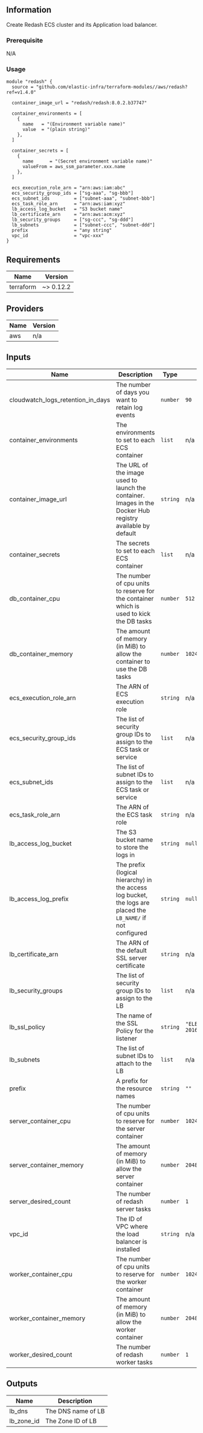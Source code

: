<!-- BEGINNING OF PRE-COMMIT-TERRAFORM DOCS HOOK -->
## Information

Create Redash ECS cluster and its Application load balancer.

### Prerequisite

N/A

### Usage

```hcl
module "redash" {
  source = "github.com/elastic-infra/terraform-modules//aws/redash?ref=v1.4.0"

  container_image_url = "redash/redash:8.0.2.b37747"

  container_environments = [
    {
      name   = "(Environment variable name)"
      value  = "(plain string)"
    },
  ]

  container_secrets = [
    {
      name      = "(Secret environment variable name)"
      valueFrom = aws_ssm_parameter.xxx.name
    },
  ]

  ecs_execution_role_arn = "arn:aws:iam:abc"
  ecs_security_group_ids = ["sg-aaa", "sg-bbb"]
  ecs_subnet_ids         = ["subnet-aaa", "subnet-bbb"]
  ecs_task_role_arn      = "arn:aws:iam:xyz"
  lb_access_log_bucket   = "S3 bucket name"
  lb_certificate_arn     = "arn:aws:acm:xyz"
  lb_security_groups     = ["sg-ccc", "sg-ddd"]
  lb_subnets             = ["subnet-ccc", "subnet-ddd"]
  prefix                 = "any string"
  vpc_id                 = "vpc-xxx"
}
```

## Requirements

| Name | Version |
|------|---------|
| terraform | ~> 0.12.2 |

## Providers

| Name | Version |
|------|---------|
| aws | n/a |

## Inputs

| Name | Description | Type | Default | Required |
|------|-------------|------|---------|:--------:|
| cloudwatch\_logs\_retention\_in\_days | The number of days you want to retain log events | `number` | `90` | no |
| container\_environments | The environments to set to each ECS container | `list` | n/a | yes |
| container\_image\_url | The URL of the image used to launch the container. Images in the Docker Hub registry available by default | `string` | n/a | yes |
| container\_secrets | The secrets to set to each ECS container | `list` | n/a | yes |
| db\_container\_cpu | The number of cpu units to reserve for the container which is used to kick the DB tasks | `number` | `512` | no |
| db\_container\_memory | The amount of memory (in MiB) to allow the container to use the DB tasks | `number` | `1024` | no |
| ecs\_execution\_role\_arn | The ARN of ECS execution role | `string` | n/a | yes |
| ecs\_security\_group\_ids | The list of security group IDs to assign to the ECS task or service | `list` | n/a | yes |
| ecs\_subnet\_ids | The list of subnet IDs to assign to the ECS task or service | `list` | n/a | yes |
| ecs\_task\_role\_arn | The ARN of the ECS task role | `string` | n/a | yes |
| lb\_access\_log\_bucket | The S3 bucket name to store the logs in | `string` | `null` | no |
| lb\_access\_log\_prefix | The prefix (logical hierarchy) in the access log bucket, the logs are placed the `LB_NAME/` if not configured | `string` | `null` | no |
| lb\_certificate\_arn | The ARN of the default SSL server certificate | `string` | n/a | yes |
| lb\_security\_groups | The list of security group IDs to assign to the LB | `list` | n/a | yes |
| lb\_ssl\_policy | The name of the SSL Policy for the listener | `string` | `"ELBSecurityPolicy-2016-08"` | no |
| lb\_subnets | The list of subnet IDs to attach to the LB | `list` | n/a | yes |
| prefix | A prefix for the resource names | `string` | `""` | no |
| server\_container\_cpu | The number of cpu units to reserve for the server container | `number` | `1024` | no |
| server\_container\_memory | The amount of memory (in MiB) to allow the server container | `number` | `2048` | no |
| server\_desired\_count | The number of redash server tasks | `number` | `1` | no |
| vpc\_id | The ID of VPC where the load balancer is installed | `string` | n/a | yes |
| worker\_container\_cpu | The number of cpu units to reserve for the worker container | `number` | `1024` | no |
| worker\_container\_memory | The amount of memory (in MiB) to allow the worker container | `number` | `2048` | no |
| worker\_desired\_count | The number of redash worker tasks | `number` | `1` | no |

## Outputs

| Name | Description |
|------|-------------|
| lb\_dns | The DNS name of LB |
| lb\_zone\_id | The Zone ID of LB |

<!-- END OF PRE-COMMIT-TERRAFORM DOCS HOOK -->
